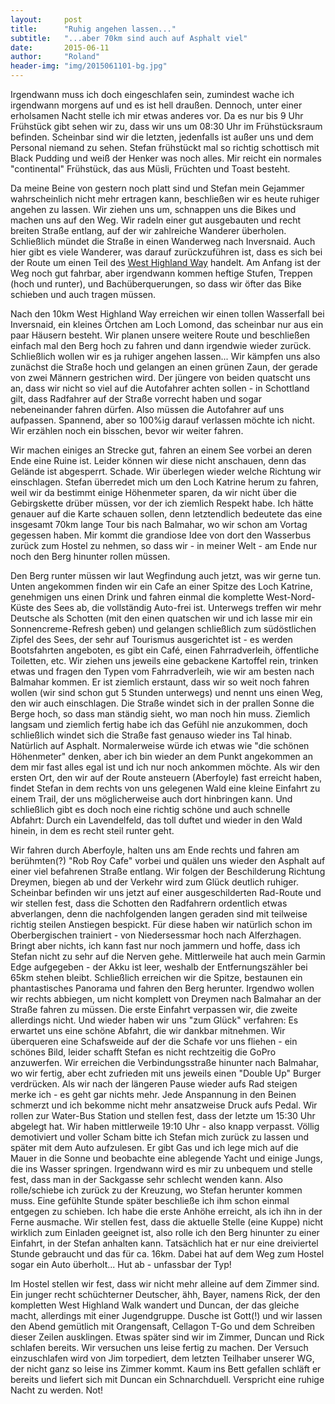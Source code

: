 ```yaml
---
layout:     post
title:      "Ruhig angehen lassen..."
subtitle:   "...aber 70km sind auch auf Asphalt viel"
date:       2015-06-11
author:     "Roland"
header-img: "img/2015061101-bg.jpg"
---
```


Irgendwann muss ich doch eingeschlafen sein, zumindest wache ich irgendwann morgens auf und es ist hell draußen. Dennoch,
unter einer erholsamen Nacht stelle ich mir etwas anderes vor. Da es nur bis 9 Uhr Frühstück gibt sehen wir zu, dass wir
uns um 08:30 Uhr im Frühstücksraum befinden. Scheinbar sind wir die letzten, jedenfalls ist außer uns und dem Personal
niemand zu sehen. Stefan frühstückt mal so richtig schottisch mit Black Pudding und weiß der Henker was noch alles. Mir
reicht ein normales "continental" Frühstück, das aus Müsli, Früchten und Toast besteht.

Da meine Beine von gestern noch platt sind und Stefan mein Gejammer wahrscheinlich nicht mehr ertragen kann, beschließen
wir es heute ruhiger angehen zu lassen. Wir ziehen uns um, schnappen uns die Bikes und machen uns auf den Weg. Wir
radeln einer gut ausgebauten und recht breiten Straße entlang, auf der wir zahlreiche Wanderer überholen. Schließlich
mündet die Straße in einen Wanderweg nach Inversnaid. Auch hier gibt es viele Wanderer, was darauf zurückzuführen ist,
dass es sich bei der Route um einen Teil des <a href="http://www.west-highland-way.co.uk/" target="new">West Highland Way</a>
handelt. Am Anfang ist der Weg noch gut fahrbar, aber irgendwann kommen heftige Stufen, Treppen (hoch und runter),
und Bachüberquerungen, so dass wir öfter das Bike schieben und auch tragen müssen.

Nach den 10km West Highland Way erreichen wir einen tollen Wasserfall bei Inversnaid, ein kleines Örtchen am Loch Lomond,
das scheinbar nur aus ein paar Häusern besteht. Wir planen unsere weitere Route und beschließen einfach mal den Berg
hoch zu fahren und dann irgendwie wieder zurück. Schließlich wollen wir es ja ruhiger angehen lassen... Wir kämpfen uns
also zunächst die Straße hoch und gelangen an einen grünen Zaun, der gerade von zwei Männern gestrichen wird. Der jüngere
von beiden quatscht uns an, dass wir nicht so viel auf die Autofahrer achten sollen - in Schottland gilt, dass Radfahrer
auf der Straße vorrecht haben und sogar nebeneinander fahren dürfen. Also müssen die Autofahrer auf uns aufpassen. Spannend,
aber so 100%ig darauf verlassen möchte ich nicht. Wir erzählen noch ein bisschen, bevor wir weiter fahren.

Wir machen einiges an Strecke gut, fahren an einem See vorbei an deren Ende eine Ruine ist. Leider können wir diese
nicht anschauen, denn das Gelände ist abgesperrt. Schade. Wir überlegen wieder welche Richtung wir einschlagen. Stefan
überredet mich um den Loch Katrine herum zu fahren, weil wir da bestimmt einige Höhenmeter sparen, da wir nicht über die
Gebirgskette drüber müssen, vor der ich ziemlich Respekt habe. Ich hätte genauer auf die Karte schauen sollen, denn
letztendlich bedeutete das eine insgesamt 70km lange Tour bis nach Balmahar, wo wir schon am Vortag gegessen haben. Mir
kommt die grandiose Idee von dort den Wasserbus zurück zum Hostel zu nehmen, so dass wir - in meiner Welt - am Ende nur
noch den Berg hinunter rollen müssen.

Den Berg runter müssen wir laut Wegfindung auch jetzt, was wir gerne tun. Unten angekommen finden wir ein Cafe an einer
Spitze des Loch Katrine, genehmigen uns einen Drink und fahren einmal die komplette West-Nord-Küste des Sees ab, die
vollständig Auto-frei ist. Unterwegs treffen wir mehr Deutsche als Schotten (mit den einen quatschen wir und ich lasse
mir ein Sonnencreme-Refresh geben) und gelangen schließlich zum südöstlichen Zipfel des Sees, der sehr auf Tourismus
ausgerichtet ist - es werden Bootsfahrten angeboten, es gibt ein Café, einen Fahrradverleih, öffentliche Toiletten, etc.
Wir ziehen uns jeweils eine gebackene Kartoffel rein, trinken etwas und fragen den Typen vom Fahrradverleih, wie wir am
besten nach Balmahar kommen. Er ist ziemlich erstaunt, dass wir so weit noch fahren wollen (wir sind schon gut 5 Stunden
unterwegs) und nennt uns einen Weg, den wir auch einschlagen. Die Straße windet sich in der prallen Sonne die Berge
hoch, so dass man ständig sieht, wo man noch hin muss. Ziemlich langsam und ziemlich fertig habe ich das Gefühl nie
anzukommen, doch schließlich windet sich die Straße fast genauso wieder ins Tal hinab. Natürlich auf Asphalt.
Normalerweise würde ich etwas wie "die schönen Höhenmeter" denken, aber ich bin wieder an dem Punkt angekommen an dem
mir fast alles egal ist und ich nur noch ankommen möchte. Als wir den ersten Ort, den wir auf der Route ansteuern
(Aberfoyle) fast erreicht haben, findet Stefan in dem rechts von uns gelegenen Wald eine kleine Einfahrt zu einem Trail,
der uns möglicherweise auch dort hinbringen kann. Und schließlich gibt es doch noch eine richtig schöne und auch
schnelle Abfahrt: Durch ein Lavendelfeld, das toll duftet und wieder in den Wald hinein, in dem es recht steil runter
geht.

Wir fahren durch Aberfoyle, halten uns am Ende rechts und fahren am berühmten(?) "Rob Roy Cafe" vorbei und
quälen uns wieder den Asphalt auf einer viel befahrenen Straße entlang. Wir folgen der Beschilderung Richtung Dreymen,
biegen ab und der Verkehr wird zum Glück deutlich ruhiger. Scheinbar befinden wir uns jetzt auf einer ausgeschilderten
Rad-Route und wir stellen fest, dass die Schotten den Radfahrern ordentlich etwas abverlangen, denn die nachfolgenden
langen geraden sind mit teilweise richtig steilen Anstiegen bespickt. Für diese haben wir natürlich schon im
Oberbergischen trainiert - von Niedersessmar hoch nach Alferzhagen. Bringt aber nichts, ich kann fast nur noch jammern
und hoffe, dass ich Stefan nicht zu sehr auf die Nerven gehe. Mittlerweile hat auch mein Garmin Edge aufgegeben - der
Akku ist leer, weshalb der Entfernungszähler bei 65km stehen bleibt.  Schließlich erreichen wir die Spitze, bestaunen
ein phantastisches Panorama und fahren den Berg herunter. Irgendwo wollen wir rechts abbiegen, um nicht komplett von
Dreymen nach Balmahar an der Straße fahren zu müssen. Die erste Einfahrt verpassen wir, die zweite allerdings nicht. Und
wieder haben wir uns "zum Glück" verfahren: Es erwartet uns eine schöne Abfahrt, die wir dankbar mitnehmen. Wir
überqueren eine Schafsweide auf der die Schafe vor uns fliehen - ein schönes Bild, leider schafft Stefan es nicht
rechtzeitig die GoPro anzuwerfen. Wir erreichen die Verbindungsstraße hinunter nach Balmahar, wo wir fertig, aber echt
zufrieden mit uns jeweils einen "Double Up" Burger verdrücken. Als wir nach der längeren Pause wieder aufs Rad steigen
merke ich - es geht gar nichts mehr. Jede Anspannung in den Beinen schmerzt und ich bekomme nicht mehr ansatzweise Druck
aufs Pedal. Wir rollen zur Water-Bus Station und stellen fest, dass der letzte um 15:30 Uhr abgelegt hat. Wir haben
mittlerweile 19:10 Uhr - also knapp verpasst. Völlig demotiviert und voller Scham bitte ich Stefan mich zurück zu lassen
und später mit dem Auto aufzulesen. Er gibt Gas und ich lege mich auf die Mauer in die Sonne und beobachte eine
ablegende Yacht und einige Jungs, die ins Wasser springen. Irgendwann wird es mir zu unbequem und stelle fest, dass man
in der Sackgasse sehr schlecht wenden kann. Also rolle/schiebe ich zurück zu der Kreuzung, wo Stefan herunter kommen
muss. Eine gefühlte Stunde später beschließe ich ihm schon einmal entgegen zu schieben. Ich habe die erste Anhöhe
erreicht, als ich ihn in der Ferne ausmache. Wir stellen fest, dass die aktuelle Stelle (eine Kuppe) nicht wirklich zum
Einladen geeignet ist, also rolle ich den Berg hinunter zu einer Einfahrt, in der Stefan anhalten kann. Tatsächlich
hat er nur eine dreiviertel Stunde gebraucht und das für ca. 16km. Dabei hat auf dem Weg zum Hostel sogar ein Auto
überholt... Hut ab - unfassbar der Typ!

Im Hostel stellen wir fest, dass wir nicht mehr alleine auf dem Zimmer sind. Ein junger recht schüchterner Deutscher,
ähh, Bayer, namens Rick, der den kompletten West Highland Walk wandert und Duncan, der das gleiche macht, allerdings mit
einer Jugendgruppe. Dusche ist Gott(!) und wir lassen den Abend gemütlich mit Orangensaft, Cellagon T-Go und dem Schreiben
dieser Zeilen ausklingen. Etwas später sind wir im Zimmer, Duncan und Rick schlafen bereits. Wir versuchen uns leise
fertig zu machen. Der Versuch einzuschlafen wird von Jim torpediert, dem letzten Teilhaber unserer WG, der nicht ganz
so leise ins Zimmer kommt. Kaum ins Bett gefallen schläft er bereits und liefert sich mit Duncan ein Schnarchduell.
Verspricht eine ruhige Nacht zu werden. Not!